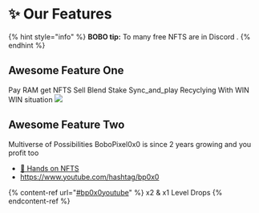 # ✨ Our Features

{% hint style="info" %}
**BOBO tip:** To many free NFTS are in Discord .
{% endhint %}

## Awesome Feature One

Pay RAM get NFTS Sell Blend Stake Sync_and_play Recyclying With WIN WIN situation
![](https://images.unsplash.com/photo-1555774698-0b77e0d5fac6?crop=entropy\&cs=tinysrgb\&fm=jpg\&ixid=MnwxOTcwMjR8MHwxfHNlYXJjaHwyfHxhcHB8ZW58MHx8fHwxNjYwNTgzMzQz\&ixlib=rb-1.2.1\&q=80)

## Awesome Feature Two

Multiverse of Possibilities 
BoboPixel0x0 is since 2 years growing and you profit too

* [📎 Hands on NFTS](https://www.youtube.com/hashtag/bp0x0)
* https://www.youtube.com/hashtag/bp0x0

{% content-ref url="[#bp0x0youtube](https://www.youtube.com/hashtag/bp0x0)" %} x2 & x1 Level Drops {% endcontent-ref %}

